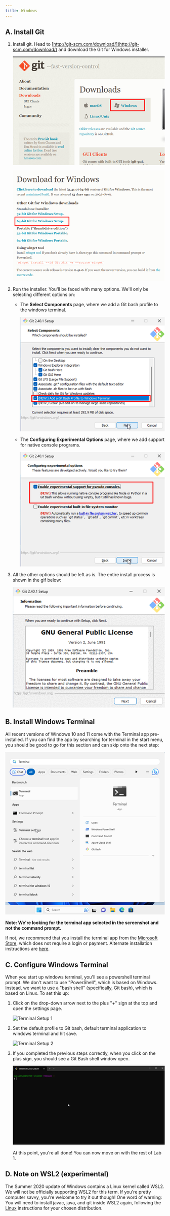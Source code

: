 ```yaml
---
title: Windows
---
```


## A. Install Git

1.  Install git. Head to
    [http://git-scm.com/download/](http://git-scm.com/download/)
    and download the Git for Windows installer.

    ![Windows Download Git 1](/img/cs61b/windows/win_download.png)

    ![Windows Download Git 2](/img/cs61b/windows/win_64.png)

2.  Run the installer. You'll be faced with many options. We'll only be selecting different options on:

    - The **Select Components** page, where we add a Git bash profile to the windows terminal.

      ![Add git bash profile](/img/cs61b/windows/win_git_first.png)

    - The **Configuring Experimental Options** page, where we add support for native console programs.

      ![Add native console programs support](/img/cs61b/windows/win_git_last.png)

3. All the other options should be left as is. The entire install process is shown in the gif below:

   ![Windows git install](/img/cs61b/windows/windows_git.gif)

## B. Install Windows Terminal

All recent versions of Windows 10 and 11 come with the Terminal app pre-installed. If you can find the app by searching 
for terminal in the start menu, you should be good to go for this section and can skip onto the next step: 

![Terminal app in the start menu](/img/cs61b/windows/win_start_terminal.png)

**Note: We're looking for the terminal app selected in the screenshot and not the command prompt.**

If not, we recommend that you install the terminal app from the [Microsoft Store](https://aka.ms/terminal), which does not 
require a login or payment. Alternate installation instructions are [here](https://github.com/microsoft/terminal). 

## C. Configure Windows Terminal

When you start up windows terminal, you'll see a powershell terminal prompt. We don't want to use "PowerShell", which is based on Windows.
Instead, we want to use a "bash shell" (specifically, Git bash), which is based on Linux.
To set this up:

1.  Click on the drop-down arrow next to the plus "+" sign at the top and open the settings page.

    ![Terminal Setup 1](/img/cs61b/img/windows/win_settings.png)

2. Set the default profile to Git bash, default terminal application to windows terminal and hit save.

    ![Terminal Setup 2](/img/cs61b/img/windows/win_default_profile.png)

3. If you completed the previous steps correctly,
    when you click on the plus sign, you should see a Git Bash shell window open.

    ![Git Bash Setup Correctly](/img/cs61b/windows/git_bash_done.png)

    At this point, you're all done!
    You can now move on with the rest of Lab 1.

## D. Note on WSL2 (experimental)

The Summer 2020 update of Windows contains a Linux kernel called WSL2.
We will not be officially supporting WSL2 for this term.
If you're pretty computer savvy, you're welcome to try it out though!
One word of warning: You will need to install javac, java, and git inside WSL2 again,
following the [Linux](linux) instructions for your chosen distribution.
